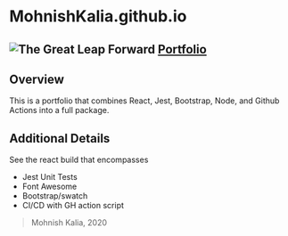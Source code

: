 # MohnishKalia.github.io
![The Great Leap Forward](https://github.com/MohnishKalia/MohnishKalia.github.io/workflows/The%20Great%20Leap%20Forward/badge.svg)
[Portfolio](https://mohnishkalia.github.io)
---

## Overview

This is a portfolio that combines React, Jest, Bootstrap, Node, and Github Actions into a full package.

## Additional Details

See the react build that encompasses
- Jest Unit Tests
- Font Awesome
- Bootstrap/swatch
- CI/CD with GH action script

> Mohnish Kalia, 2020
